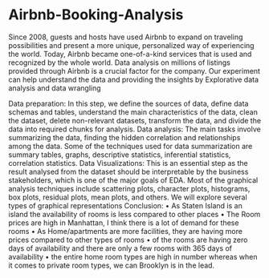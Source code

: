 # Airbnb-Booking-Analysis
Since 2008, guests and hosts have used Airbnb to expand on traveling possibilities and present a more unique, personalized way of experiencing the world. Today, Airbnb became one-of-a-kind services that is used and recognized by the whole world. Data analysis on millions of listings provided through Airbnb is a crucial factor for the company. 
Our experiment can help understand the data and providing the insights by Explorative data analysis and data wrangling

Data preparation: In this step, we define the sources of data, define data schemas and tables, understand the main characteristics of the data, clean the dataset, delete non-relevant datasets, transform the data, and divide the data into required chunks for analysis.
Data analysis:  The main tasks involve summarizing the data, finding the hidden correlation and relationships among the data. Some of the techniques used for data summarization are summary tables, graphs, descriptive statistics, inferential statistics, correlation statistics.
Data Visualizations: This is  an essential step as the result analysed from the dataset should be interpretable by the business stakeholders, which is one of the major goals of EDA. Most of the graphical analysis techniques include scattering plots, character plots, histograms, box plots, residual plots, mean plots, and others. We will explore several types of graphical representations
 Conclusion:
•	As Staten Island is an island the availability of rooms is less compared to other places
•	The Room prices are high in Manhattan, I think there is a lot of demand for these rooms
•	As Home/apartments are more facilities, they are having more prices compared to other types of rooms
•	of the rooms are having zero days of availability and there are only a few rooms with 365 days of availability
•	the entire home room types are high in number whereas when it comes to private room types, we can Brooklyn is in the lead.
